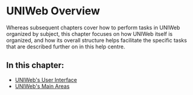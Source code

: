 # UNIWeb Overview

Whereas subsequent chapters cover how to perform tasks in UNIWeb organized by subject, this chapter focuses on how UNIWeb itself is organized, and how its overall structure helps facilitate the specific tasks that are described further on in this help centre.

## In this chapter:

* [UNIWeb's User Interface](user-interface.md)
* [UNIWeb's Main Areas](navigating-uniweb.md)





